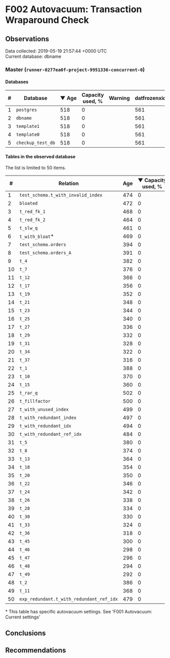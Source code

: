 # F002 Autovacuum: Transaction Wraparound Check #

## Observations ##
Data collected: 2019-05-19 21:57:44 +0000 UTC  
Current database: dbname  



### Master (`runner-0277ea0f-project-9951336-concurrent-0`) ###

#### Databases ####
  

| \# | Database | &#9660;&nbsp;Age | Capacity used, % | Warning | datfrozenxid |
|--|--------|-----|------------------|---------|--------------|
| 1 |`postgres`|518 |0 |  |561 |
| 2 |`dbname`|518 |0 |  |561 |
| 3 |`template1`|518 |0 |  |561 |
| 4 |`template0`|518 |0 |  |561 |
| 5 |`checkup_test_db`|518 |0 |  |561 |



#### Tables in the observed database ####
The list is limited to 50 items.  

| \# | Relation | Age | &#9660;&nbsp;Capacity used, % | Warning |rel_relfrozenxid | toast_relfrozenxid |
|---|-------|-----|------------------|---------|-----------------|--------------------|
| 1 |`test_schema.t_with_invalid_index` |474 |0 |  |605 |0 |
| 2 |`bloated` |472 |0 |  |607 |0 |
| 3 |`t_red_fk_1` |468 |0 |  |611 |0 |
| 4 |`t_red_fk_2` |464 |0 |  |615 |0 |
| 5 |`t_slw_q` |461 |0 |  |618 |0 |
| 6 |`t_with_bloat`\* |469 |0 |  |610 |0 |
| 7 |`test_schema.orders` |394 |0 |  |685 |0 |
| 8 |`test_schema.orders_A` |391 |0 |  |688 |0 |
| 9 |`t_4` |382 |0 |  |697 |0 |
| 10 |`t_7` |376 |0 |  |703 |0 |
| 11 |`t_12` |366 |0 |  |713 |0 |
| 12 |`t_17` |356 |0 |  |723 |0 |
| 13 |`t_19` |352 |0 |  |727 |0 |
| 14 |`t_21` |348 |0 |  |731 |0 |
| 15 |`t_23` |344 |0 |  |735 |0 |
| 16 |`t_25` |340 |0 |  |739 |0 |
| 17 |`t_27` |336 |0 |  |743 |0 |
| 18 |`t_29` |332 |0 |  |747 |0 |
| 19 |`t_31` |328 |0 |  |751 |0 |
| 20 |`t_34` |322 |0 |  |757 |0 |
| 21 |`t_37` |316 |0 |  |763 |0 |
| 22 |`t_1` |388 |0 |  |691 |0 |
| 23 |`t_10` |370 |0 |  |709 |0 |
| 24 |`t_15` |360 |0 |  |719 |0 |
| 25 |`t_rar_q` |502 |0 |  |577 |0 |
| 26 |`t_fillfactor` |500 |0 |  |579 |0 |
| 27 |`t_with_unused_index` |499 |0 |  |580 |0 |
| 28 |`t_with_redundant_index` |497 |0 |  |582 |0 |
| 29 |`t_with_redundant_idx` |494 |0 |  |585 |0 |
| 30 |`t_with_redundant_ref_idx` |484 |0 |  |595 |0 |
| 31 |`t_5` |380 |0 |  |699 |0 |
| 32 |`t_8` |374 |0 |  |705 |0 |
| 33 |`t_13` |364 |0 |  |715 |0 |
| 34 |`t_18` |354 |0 |  |725 |0 |
| 35 |`t_20` |350 |0 |  |729 |0 |
| 36 |`t_22` |346 |0 |  |733 |0 |
| 37 |`t_24` |342 |0 |  |737 |0 |
| 38 |`t_26` |338 |0 |  |741 |0 |
| 39 |`t_28` |334 |0 |  |745 |0 |
| 40 |`t_30` |330 |0 |  |749 |0 |
| 41 |`t_33` |324 |0 |  |755 |0 |
| 42 |`t_36` |318 |0 |  |761 |0 |
| 43 |`t_45` |300 |0 |  |779 |0 |
| 44 |`t_46` |298 |0 |  |781 |0 |
| 45 |`t_47` |296 |0 |  |783 |0 |
| 46 |`t_48` |294 |0 |  |785 |0 |
| 47 |`t_49` |292 |0 |  |787 |0 |
| 48 |`t_2` |386 |0 |  |693 |0 |
| 49 |`t_11` |368 |0 |  |711 |0 |
| 50 |`exp_redundant.t_with_redundant_ref_idx` |479 |0 |  |600 |0 |


\* This table has specific autovacuum settings. See 'F001 Autovacuum: Current settings'


## Conclusions ##


## Recommendations ##

